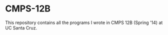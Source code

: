 CMPS-12B
========

This repository contains all the programs I wrote in CMPS 12B (Spring '14) at UC Santa Cruz.
